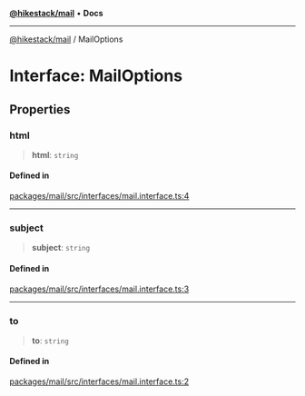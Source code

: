 [**@hikestack/mail**](/official/reference/mail/index.md) • **Docs**

***

[@hikestack/mail](/official/reference/mail/globals.md) / MailOptions

# Interface: MailOptions

## Properties

### html

> **html**: `string`

#### Defined in

[packages/mail/src/interfaces/mail.interface.ts:4](https://github.com/hikestack/hike/blob/2d4ca98e0cdf7a421674f597d4960cda8cd728c8/packages/mail/src/interfaces/mail.interface.ts#L4)

***

### subject

> **subject**: `string`

#### Defined in

[packages/mail/src/interfaces/mail.interface.ts:3](https://github.com/hikestack/hike/blob/2d4ca98e0cdf7a421674f597d4960cda8cd728c8/packages/mail/src/interfaces/mail.interface.ts#L3)

***

### to

> **to**: `string`

#### Defined in

[packages/mail/src/interfaces/mail.interface.ts:2](https://github.com/hikestack/hike/blob/2d4ca98e0cdf7a421674f597d4960cda8cd728c8/packages/mail/src/interfaces/mail.interface.ts#L2)
